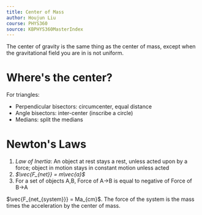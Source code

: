 ```yaml
---
title: Center of Mass
author: Houjun Liu
course: PHYS360
source: KBPHYS360MasterIndex
---
```


The center of gravity is the same thing as the center of mass, except when the gravitational field you are in is not uniform.

# Where's the center?
For triangles:

- Perpendicular bisectors: circumcenter, equal distance
- Angle bisectors: inter-center (inscribe a circle)
- Medians: split the medians

# Newton's Laws
1. *Law of Inertia*: An object at rest stays a rest, unless acted upon by a force; object in motion stays in constant motion unless acted
2. *$\vec{F_{net}} = m\vec{a}$*
3. For a set of objects A,B, Force of A->B is equal to negative of Force of B->A

$\vec{F_{net_{system}}} = Ma_{cm}$. The force of the system is the mass times the acceleration by the center of mass. 
